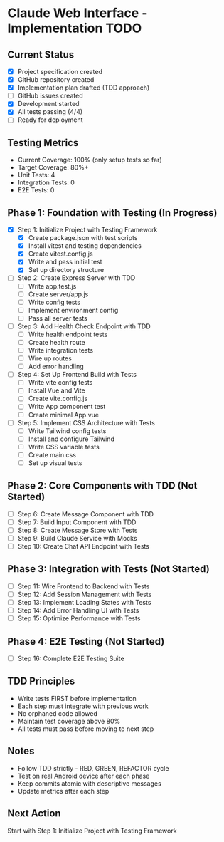 # Claude Web Interface - Implementation TODO

## Current Status
- [x] Project specification created
- [x] GitHub repository created
- [x] Implementation plan drafted (TDD approach)
- [ ] GitHub issues created
- [x] Development started
- [x] All tests passing (4/4)
- [ ] Ready for deployment

## Testing Metrics
- Current Coverage: 100% (only setup tests so far)
- Target Coverage: 80%+
- Unit Tests: 4
- Integration Tests: 0
- E2E Tests: 0

## Phase 1: Foundation with Testing (In Progress)
- [x] Step 1: Initialize Project with Testing Framework
  - [x] Create package.json with test scripts
  - [x] Install vitest and testing dependencies
  - [x] Create vitest.config.js
  - [x] Write and pass initial test
  - [x] Set up directory structure
  
- [ ] Step 2: Create Express Server with TDD
  - [ ] Write app.test.js
  - [ ] Create server/app.js
  - [ ] Write config tests
  - [ ] Implement environment config
  - [ ] Pass all server tests
  
- [ ] Step 3: Add Health Check Endpoint with TDD
  - [ ] Write health endpoint tests
  - [ ] Create health route
  - [ ] Write integration tests
  - [ ] Wire up routes
  - [ ] Add error handling
  
- [ ] Step 4: Set Up Frontend Build with Tests
  - [ ] Write vite config tests
  - [ ] Install Vue and Vite
  - [ ] Create vite.config.js
  - [ ] Write App component test
  - [ ] Create minimal App.vue
  
- [ ] Step 5: Implement CSS Architecture with Tests
  - [ ] Write Tailwind config tests
  - [ ] Install and configure Tailwind
  - [ ] Write CSS variable tests
  - [ ] Create main.css
  - [ ] Set up visual tests

## Phase 2: Core Components with TDD (Not Started)
- [ ] Step 6: Create Message Component with TDD
- [ ] Step 7: Build Input Component with TDD
- [ ] Step 8: Create Message Store with Tests
- [ ] Step 9: Build Claude Service with Mocks
- [ ] Step 10: Create Chat API Endpoint with Tests

## Phase 3: Integration with Tests (Not Started)
- [ ] Step 11: Wire Frontend to Backend with Tests
- [ ] Step 12: Add Session Management with Tests
- [ ] Step 13: Implement Loading States with Tests
- [ ] Step 14: Add Error Handling UI with Tests
- [ ] Step 15: Optimize Performance with Tests

## Phase 4: E2E Testing (Not Started)
- [ ] Step 16: Complete E2E Testing Suite

## TDD Principles
- Write tests FIRST before implementation
- Each step must integrate with previous work
- No orphaned code allowed
- Maintain test coverage above 80%
- All tests must pass before moving to next step

## Notes
- Follow TDD strictly - RED, GREEN, REFACTOR cycle
- Test on real Android device after each phase
- Keep commits atomic with descriptive messages
- Update metrics after each step

## Next Action
Start with Step 1: Initialize Project with Testing Framework